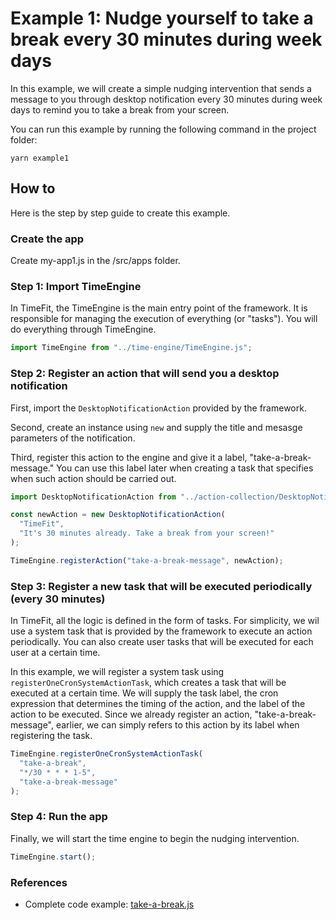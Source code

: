 # Example 1: Nudge yourself to take a break every 30 minutes during week days

In this example, we will create a simple nudging intervention that sends a message to you through desktop notification every 30 minutes during week days to remind you to take a break from your screen.

You can run this example by running the following command in the project folder:

```
yarn example1
```


## How to

Here is the step by step guide to create this example.

### Create the app

Create my-app1.js in the /src/apps folder.

### Step 1: Import TimeEngine

In TimeFit, the TimeEngine is the main entry point of the framework. It is responsible for managing the execution of everything (or "tasks"). You will do everything through TimeEngine.


```javascript
import TimeEngine from "../time-engine/TimeEngine.js";
```
### Step 2: Register an action that will send you a desktop notification

First, import the `DesktopNotificationAction` provided by the framework.

Second, create an instance using `new` and supply the title and mesasge parameters of the notification.

Third, register this action to the engine and give it a label, "take-a-break-message." You can use this label later when creating a task that specifies when such action should be carried out.


```javascript
import DesktopNotificationAction from "../action-collection/DesktopNotificationAction.js";

const newAction = new DesktopNotificationAction(
  "TimeFit",
  "It's 30 minutes already. Take a break from your screen!"
);

TimeEngine.registerAction("take-a-break-message", newAction);
```

### Step 3: Register a new task that will be executed periodically (every 30 minutes)

In TimeFit, all the logic is defined in the form of tasks. For simplicity, we wil use a system task that is provided by the framework to execute an action periodically. You can also create user tasks that will be executed for each user at a certain time.

In this example, we will register a system task using `registerOneCronSystemActionTask`, which creates a task that will be executed at a certain time. We will supply the task label, the cron expression that determines the timing of the action, and the label of the action to be executed. Since we already register an action, "take-a-break-message", earlier, we can simply refers to this action by its label when registering the task.

```javascript
TimeEngine.registerOneCronSystemActionTask(
  "take-a-break",
  "*/30 * * * 1-5",
  "take-a-break-message"
);
```

### Step 4: Run the app

Finally, we will start the time engine to begin the nudging intervention.

```javascript
TimeEngine.start();
```

### References
- Complete code example: [take-a-break.js](../src/apps/take-a-break.js)